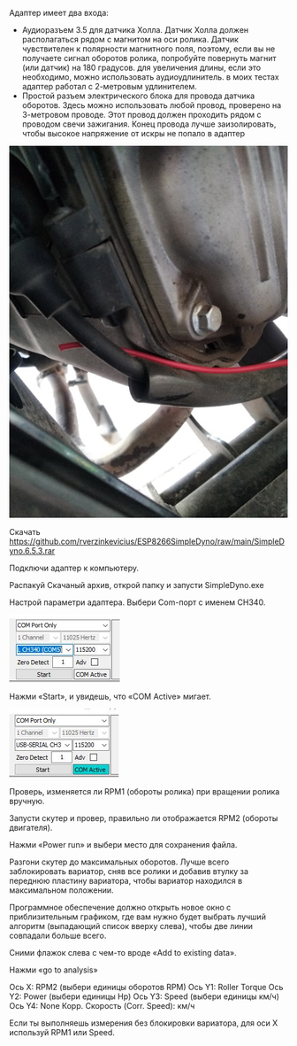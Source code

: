 Адаптер имеет два входа:

  - Аудиоразъем 3.5 для датчика Холла. Датчик Холла должен располагаться рядом с магнитом на оси ролика. Датчик чувствителен к полярности магнитного поля, поэтому, если вы не получаете сигнал оборотов ролика, попробуйте повернуть магнит (или датчик) на 180 градусов. для увеличения длины, если это необходимо, можно использовать aудиоудлинитель. в моих тестах адаптер работал с 2-метровым удлинителем.
  - Простой разъем электрического блока для провода датчика оборотов. Здесь можно использовать любой провод, проверено на 3-метровом проводе. Этот провод должен проходить рядом с проводом свечи зажигания. Конец провода лучше заизолировать, чтобы высокое напряжение от искры не попало в адаптер


![img](images/spark_pickup.jpg)


Скачать https://github.com/rverzinkevicius/ESP8266SimpleDyno/raw/main/SimpleDyno.6.5.3.rar


Подключи адаптер к компьютеру.

Распакуй Скачаный архив, открой папку и запусти SimpleDyno.exe

Настрой параметри адаптера. Выбери Com-порт с именем CH340.

![img](images/com_port.JPG)


Нажми «Start», и увидешь, что «COM Active» мигает.

![img](images/com_port_active.JPG)


Проверь, изменяется ли RPM1 (обороты ролика) при вращении ролика вручную.

Запусти скутер и провер, правильно ли отображается RPM2 (обороты двигателя).

Нажми «Power run» и выбери место для сохранения файла.

Разгони скутер до максимальных оборотов. Лучше всего заблокировать вариатор, сняв все ролики и добавив втулку за переднюю пластину вариатора, чтобы вариатор находился в максимальном положении.

Программное обеспечение должно открыть новое окно с приблизительным графиком, где вам нужно будет выбрать лучший алгоритм (выпадающий список вверху слева), чтобы две линии совпадали больше всего.

Сними флажок слева с чем-то вроде «Add to existing data».

Нажми «go to analysis»

Ось X: RPM2 (выбери единицы оборотов RPM) 
Ось Y1: Roller Torque 
Ось Y2: Power (выбери единицы Hp)
Ось Y3: Speed (выбери единицы км/ч)
Ось Y4: None
Корр. Скорость (Corr. Speed): км/ч

Если ты выполняешь измерения без блокировки вариатора, для оси X используй RPM1 или Speed.
